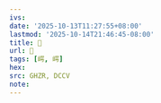 ```yaml
---
ivs:
date: '2025-10-13T11:27:55+08:00'
lastmod: '2025-10-14T21:46:45-08:00'
title: 󰚢
url: 󰚢
tags: [崿, 崿]
hex: 
src: GHZR, DCCV
note:
---
```

